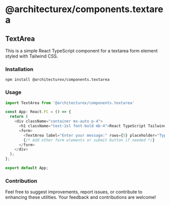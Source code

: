 # @architecturex/components.textarea

## TextArea

This is a simple React TypeScript component for a textarea form element styled with Tailwind CSS.

### Installation

`npm install @architecturex/components.textarea`

### Usage

```javascript
import TextArea from '@architecturex/components.textarea'

const App: React.FC = () => {
  return (
    <div className="container mx-auto p-4">
      <h1 className="text-2xl font-bold mb-4">React TypeScript Tailwind TextArea Component</h1>
      <form>
        <TextArea label="Enter your message:" rows={5} placeholder="Type here..." />
        {/* Add other form elements or submit button if needed */}
      </form>
    </div>
  );
};

export default App;

```

### Contribution

Feel free to suggest improvements, report issues, or contribute to enhancing these utilities. Your feedback and contributions are welcome!
